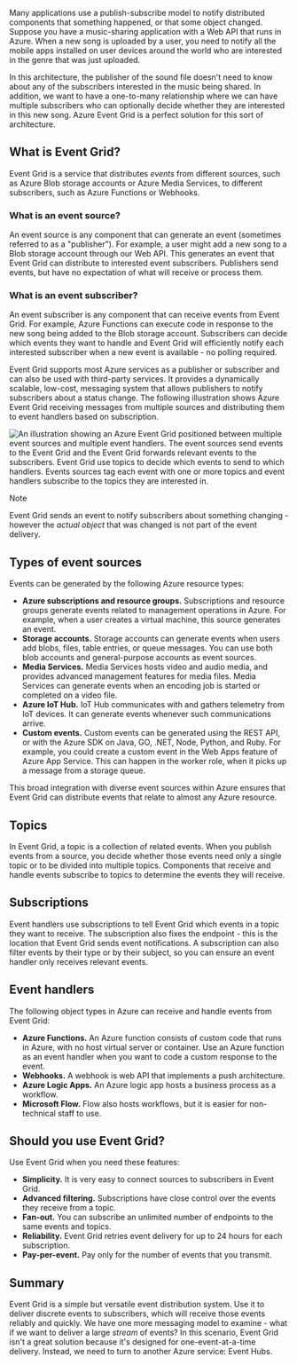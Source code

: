 Many applications use a publish-subscribe model to notify distributed components that something happened, or that some object changed. Suppose you have a music-sharing application with a Web API that runs in Azure. When a new song is uploaded by a user, you need to notify all the mobile apps installed on user devices around the world who are interested in the genre that was just uploaded.

In this architecture, the publisher of the sound file doesn't need to know about any of the subscribers interested in the music being shared. In addition, we want to have a one-to-many relationship where we can have multiple subscribers who can optionally decide whether they are interested in this new song. Azure Event Grid is a perfect solution for this sort of architecture.

## What is Event Grid?
Event Grid is a service that distributes _events_ from different sources, such as Azure Blob storage accounts or Azure Media Services, to different subscribers, such as Azure Functions or Webhooks.

### What is an event source?
An event source is any component that can generate an event (sometimes referred to as a "publisher"). For example, a user might add a new song to a Blob storage account through our Web API. This generates an event that Event Grid can distribute to interested event subscribers. Publishers send events, but have no expectation of what will receive or process them.

### What is an event subscriber?
An event subscriber is any component that can receive events from Event Grid. For example, Azure Functions can execute code in response to the new song being added to the Blob storage account. Subscribers can decide which events they want to handle and Event Grid will efficiently notify each interested subscriber when a new event is available - no polling required.

Event Grid supports most Azure services as a publisher or subscriber and can also be used with third-party services. It provides a dynamically scalable, low-cost, messaging system that allows publishers to notify subscribers about a status change. The following illustration shows Azure Event Grid receiving messages from multiple sources and distributing them to event handlers based on subscription.

![An illustration showing an Azure Event Grid positioned between multiple event sources and multiple event handlers. The event sources send events to the Event Grid and the Event Grid forwards relevant events to the subscribers. Event Grid use topics to decide which events to send to which handlers. Events sources tag each event with one or more topics and event handlers subscribe to the topics they are interested in.](../media-draft/5-event-grid.png)

> [!NOTE]
> Event Grid sends an event to notify subscribers about something changing - however the _actual object_ that was changed is not part of the event delivery.

## Types of event sources
Events can be generated by the following Azure resource types:

- **Azure subscriptions and resource groups.** Subscriptions and resource groups generate events related to management operations in Azure. For example, when a user creates a virtual machine, this source generates an event.
- **Storage accounts.** Storage accounts can generate events when users add blobs, files, table entries, or queue messages. You can use both blob accounts and general-purpose accounts as event sources.
- **Media Services.** Media Services hosts video and audio media, and provides advanced management features for media files. Media Services can generate events when an encoding job is started or completed on a video file.
- **Azure IoT Hub.** IoT Hub communicates with and gathers telemetry from IoT devices. It can generate events whenever such communications arrive.
- **Custom events.** Custom events can be generated using the REST API, or with the Azure SDK on Java, GO, .NET, Node, Python, and Ruby. For example, you could create a custom event in the Web Apps feature of Azure App Service. This can happen in the worker role, when it picks up a message from a storage queue.

This broad integration with diverse event sources within Azure ensures that Event Grid can distribute events that relate to almost any Azure resource.

## Topics
In Event Grid, a topic is a collection of related events. When you publish events from a source, you decide whether those events need only a single topic or to be divided into multiple topics. Components that receive and handle events subscribe to topics to determine the events they will receive.

## Subscriptions
Event handlers use subscriptions to tell Event Grid which events in a topic they want to receive. The subscription also fixes the endpoint - this is the location that Event Grid sends event notifications. A subscription can also filter events by their type or by their subject, so you can ensure an event handler only receives relevant events.

## Event handlers
The following object types in Azure can receive and handle events from Event Grid:

- **Azure Functions.** An Azure function consists of custom code that runs in Azure, with no host virtual server or container. Use an Azure function as an event handler when you want to code a custom response to the event.
- **Webhooks.** A webhook is web API that implements a push architecture.
- **Azure Logic Apps.** An Azure logic app hosts a business process as a workflow.
- **Microsoft Flow.** Flow also hosts workflows, but it is easier for non-technical staff to use.

## Should you use Event Grid?
Use Event Grid when you need these features:

- **Simplicity.** It is very easy to connect sources to subscribers in Event Grid.
- **Advanced filtering.** Subscriptions have close control over the events they receive from a topic.
- **Fan-out.** You can subscribe an unlimited number of endpoints to the same events and topics.
- **Reliability.** Event Grid retries event delivery for up to 24 hours for each subscription.
- **Pay-per-event.** Pay only for the number of events that you transmit.

## Summary
Event Grid is a simple but versatile event distribution system. Use it to deliver discrete events to subscribers, which will receive those events reliably and quickly. We have one more messaging model to examine - what if we want to deliver a large _stream_ of events? In this scenario, Event Grid isn't a great solution because it's designed for one-event-at-a-time delivery. Instead, we need to turn to another Azure service: Event Hubs.